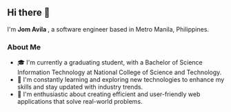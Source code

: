 
## Hi there 👋

I'm <strong> Jom Avila </strong>, a software engineer based in Metro Manila, Philippines.

### About Me

- 🎓 I'm currently a graduating student, with a Bachelor of Science Information Technology at National College of Science and Technology.
- 🌱 I'm constantly learning and exploring new technologies to enhance my skills and stay updated with industry trends.
- 🚀 I'm enthusiastic about creating efficient and user-friendly web applications that solve real-world problems.
